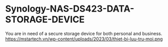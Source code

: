 # Synology-NAS-DS423-DATA-STORAGE-DEVICE
You are in need of a secure storage device for both personal and business. 
https://mstartech.vn/wp-content/uploads/2023/03/thiet-bi-luu-tru-moi.png
